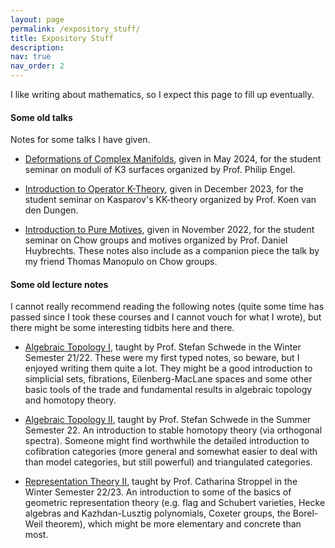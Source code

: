 ```yaml
---
layout: page
permalink: /expository_stuff/
title: Expository Stuff
description:
nav: true
nav_order: 2
---
```


I like writing about mathematics, so I expect this page to fill up eventually.

#### Some old talks

Notes for some talks I have given.

- [Deformations of Complex Manifolds]({{https://lrnmhl.github.io}}/assets/pdf/talks/Deformations_of_Complex_Manifolds_Talk.pdf), given in May 2024, for the student seminar on moduli of K3 surfaces organized by Prof. Philip Engel.

- [Introduction to Operator K-Theory]({{https://lrnmhl.github.io}}/assets/pdf/talks/Operator_K-Theory_Talk.pdf), given in December 2023, for the student seminar on Kasparov's KK-theory organized by Prof. Koen van den Dungen.

- [Introduction to Pure Motives]({{https://lrnmhl.github.io}}/assets/pdf/talks/Chow_Groups_and_Pure_Motives_Talks.pdf), given in November 2022, for the student seminar on Chow groups and motives organized by Prof. Daniel Huybrechts. These notes also include as a companion piece the talk by my friend Thomas Manopulo on Chow groups.

#### Some old lecture notes

I cannot really recommend reading the following notes (quite some time has passed since I took these courses and I cannot vouch for what I wrote), but there might be some interesting tidbits here and there.

- [Algebraic Topology I]({{https://lrnmhl.github.io}}/assets/pdf/old_lecture_notes/AT1.pdf), taught by Prof. Stefan Schwede in the Winter Semester 21/22. These were my first typed notes, so beware, but I enjoyed writing them quite a lot. They might be a good introduction to simplicial sets, fibrations, Eilenberg-MacLane spaces and some other basic tools of the trade and fundamental results in algebraic topology and homotopy theory.

- [Algebraic Topology II]({{https://lrnmhl.github.io}}/assets/pdf/old_lecture_notes/AT2.pdf), taught by Prof. Stefan Schwede in the Summer Semester 22. An introduction to stable homotopy theory (via orthogonal spectra). Someone might find worthwhile the detailed introduction to cofibration categories (more general and somewhat easier to deal with than model categories, but still powerful) and triangulated categories.

- [Representation Theory II]({{https://lrnmhl.github.io}}/assets/pdf/old_lecture_notes/RT2.pdf), taught by Prof. Catharina Stroppel in the Winter Semester 22/23. An introduction to some of the basics of geometric representation theory (e.g. flag and Schubert varieties, Hecke algebras and Kazhdan-Lusztig polynomials, Coxeter groups, the Borel-Weil theorem), which might be more elementary and concrete than most.
